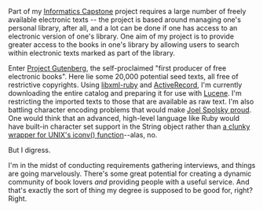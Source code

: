 Part of my <a href="http://www.ischool.washington.edu/informatics/capstones/default.aspx">Informatics Capstone</a> project requires a large number of freely available electronic texts -- the project is based around managing one's personal library, after all, and a lot can be done if one has access to an electronic version of one's library.  One aim of my project is to provide greater access to the books in one's library by allowing users to search within electronic texts marked as part of the library.

Enter <a href="http://gutenberg.org">Project Gutenberg</a>, the self-proclaimed "first producer of free electronic books".  Here lie some 20,000 potential seed texts, all free of restrictive copyrights.  Using <a href="http://libxml.rubyforge.org/">libxml-ruby</a> and <a href="http://www.rubyonrails.org/api/classes/ActiveRecord/Base.html">ActiveRecord</a>, I'm currently downloading the entire catalog and preparing it for use with <a href="http://lucene.apache.org/">Lucene</a>.  I'm restricting the imported texts to those that are available as raw text.  I'm also battling character encoding problems that would make <a href="http://www.joelonsoftware.com/articles/Unicode.html">Joel Spolsky proud</a>. One would think that an advanced, high-level language like Ruby would have built-in character set support in the String object rather than <a href="http://www.ruby-doc.org/stdlib/libdoc/iconv/rdoc/index.html">a clunky wrapper for UNIX's iconv() function</a>--alas, no.

But I digress.

I'm in the midst of conducting requirements gathering interviews, and things are going marvelously.  There's some great potential for creating a dynamic community of book lovers <em>and</em> providing people with a useful service.  And that's exactly the sort of thing my degree is supposed to be good for, right?  Right.